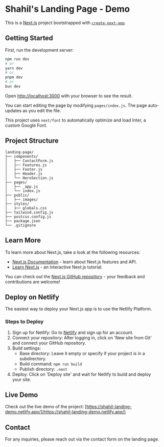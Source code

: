 # Shahil's Landing Page - Demo

This is a [Next.js](https://nextjs.org/) project bootstrapped with [`create-next-app`](https://github.com/vercel/next.js/tree/canary/packages/create-next-app).

## Getting Started

First, run the development server:

```bash
npm run dev
# or
yarn dev
# or
pnpm dev
# or
bun dev
```

Open [http://localhost:3000](http://localhost:3000) with your browser to see the result.

You can start editing the page by modifying `pages/index.js`. The page auto-updates as you edit the file.

This project uses `next/font` to automatically optimize and load Inter, a custom Google Font.

## Project Structure

```
landing-page/
├── components/
│   ├── ContactForm.js
│   ├── Features.js
│   ├── Footer.js
│   ├── Header.js
│   └── HeroSection.js
├── pages/
│   ├── _app.js
│   └── index.js
├── public/
│   ├── images/
├── styles/
│   ├── globals.css
├── tailwind.config.js
├── postcss.config.js
├── package.json
└── .gitignore
```

## Learn More

To learn more about Next.js, take a look at the following resources:

- [Next.js Documentation](https://nextjs.org/docs) - learn about Next.js features and API.
- [Learn Next.js](https://nextjs.org/learn) - an interactive Next.js tutorial.

You can check out the [Next.js GitHub repository](https://github.com/vercel/next.js/) - your feedback and contributions are welcome!

## Deploy on Netlify

The easiest way to deploy your Next.js app is to use the Netlify Platform.

### Steps to Deploy

1. Sign up for Netlify: Go to [Netlify](https://www.netlify.com/) and sign up for an account.
2. Connect your repository: After logging in, click on 'New site from Git' and connect your GitHub repository.
3. Build settings:
   - Base directory: Leave it empty or specify if your project is in a subdirectory.
   - Build command: `npm run build`
   - Publish directory: `.next`
4. Deploy: Click on 'Deploy site' and wait for Netlify to build and deploy your site.

## Live Demo

Check out the live demo of the project: [https://shahil-landing-demo.netlify.app/](https://shahil-landing-demo.netlify.app/)

## Contact

For any inquiries, please reach out via the contact form on the landing page.
